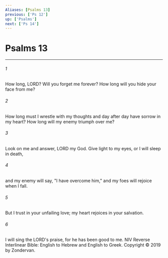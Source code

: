 ```yaml
---
Aliases: [Psalms 13]
previous: ['Ps 12']
up: ['Psalms']
next: ['Ps 14']
---
```

# Psalms 13

***


###### 1 
How long, LORD? Will you forget me forever? How long will you hide your face from me? 

###### 2 
How long must I wrestle with my thoughts and day after day have sorrow in my heart? How long will my enemy triumph over me? 

###### 3 
Look on me and answer, LORD my God. Give light to my eyes, or I will sleep in death, 

###### 4 
and my enemy will say, "I have overcome him," and my foes will rejoice when I fall. 

###### 5 
But I trust in your unfailing love; my heart rejoices in your salvation. 

###### 6 
I will sing the LORD's praise, for he has been good to me. NIV Reverse Interlinear Bible: English to Hebrew and English to Greek. Copyright © 2019 by Zondervan.

